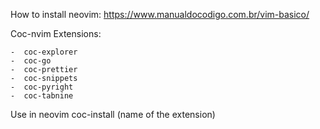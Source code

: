 How to install neovim: https://www.manualdocodigo.com.br/vim-basico/


Coc-nvim Extensions:


    -  coc-explorer
    -  coc-go
    -  coc-prettier
    -  coc-snippets
    -  coc-pyright
    -  coc-tabnine

Use in neovim coc-install (name of the extension)
